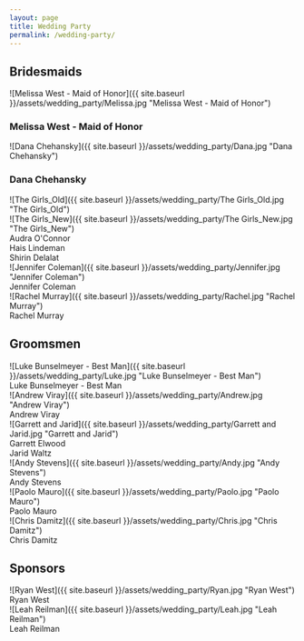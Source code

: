```yaml
---
layout: page
title: Wedding Party
permalink: /wedding-party/
---
```


## Bridesmaids
![Melissa West - Maid of Honor]({{ site.baseurl }}/assets/wedding_party/Melissa.jpg "Melissa West - Maid of Honor") 

### Melissa West - Maid of Honor  
![Dana Chehansky]({{ site.baseurl }}/assets/wedding_party/Dana.jpg "Dana Chehansky")  

### Dana Chehansky  
![The Girls_Old]({{ site.baseurl }}/assets/wedding_party/The Girls_Old.jpg "The Girls_Old")  
![The Girls_New]({{ site.baseurl }}/assets/wedding_party/The Girls_New.jpg "The Girls_New")  
Audra O'Connor  
Hais Lindeman   
Shirin Delalat  
![Jennifer Coleman]({{ site.baseurl }}/assets/wedding_party/Jennifer.jpg "Jennifer Coleman")  
Jennifer Coleman  
![Rachel Murray]({{ site.baseurl }}/assets/wedding_party/Rachel.jpg "Rachel Murray")  
Rachel Murray  

## Groomsmen
![Luke Bunselmeyer - Best Man]({{ site.baseurl }}/assets/wedding_party/Luke.jpg "Luke Bunselmeyer - Best Man")  
Luke Bunselmeyer - Best Man  
![Andrew Viray]({{ site.baseurl }}/assets/wedding_party/Andrew.jpg "Andrew Viray")  
Andrew Viray  
![Garrett and Jarid]({{ site.baseurl }}/assets/wedding_party/Garrett and Jarid.jpg "Garrett and Jarid")  
Garrett Elwood  
Jarid Waltz  
![Andy Stevens]({{ site.baseurl }}/assets/wedding_party/Andy.jpg "Andy Stevens")  
Andy Stevens  
![Paolo Mauro]({{ site.baseurl }}/assets/wedding_party/Paolo.jpg "Paolo Mauro")  
Paolo Mauro  
![Chris Damitz]({{ site.baseurl }}/assets/wedding_party/Chris.jpg "Chris Damitz")  
Chris Damitz  

## Sponsors
![Ryan West]({{ site.baseurl }}/assets/wedding_party/Ryan.jpg "Ryan West")  
Ryan West  
![Leah Reilman]({{ site.baseurl }}/assets/wedding_party/Leah.jpg "Leah Reilman")  
Leah Reilman
